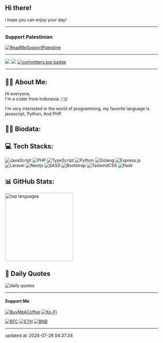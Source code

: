 ## Hi there!

i hope you can enjoy your day!

---

### Support Palestinian

[![ReadMeSupportPalestine](https://raw.githubusercontent.com/Safouene1/support-palestine-banner/master/banner-support.svg)](https://kitabisa.com/campaign/panganuntukrafah)

---

[![](https://img.shields.io/badge/profile-fiandev-blue)](https://github.com/fiandev)
[![](https://komarev.com/ghpvc/?username=fiandev&label=Profile%20views&color=0a93d1&style=flat)](https://github.com/fiandev)
[![committers.top badge](https://user-badge.committers.top/indonesia/fiandev.svg)](https://user-badge.committers.top/indonesia/fiandev)

---

## 🙋‍♂️ About Me:

Hi everyone,
<br/>
I'm a coder from Indonesia 🇮🇩

I'm very interested in the world of programming, my favorite language is javascript, Python, And PHP.

## 👨‍💻 Biodata:



## 💻 Tech Stacks:

![JavaScript](https://img.shields.io/badge/javascript-%23323330.svg?style=flat-square&logo=javascript&logoColor=%23F7DF1E)
![PHP](https://img.shields.io/badge/php-%23323330.svg?style=flat-square&logo=php&logoColor=%4980f6)
![TypeScript](https://img.shields.io/badge/typescript-%23007ACC.svg?style=flat-square&logo=typescript&logoColor=white)
![Python](https://img.shields.io/badge/python-3670A0?style=flat-square&logo=python&logoColor=ffd574)
![Golang](https://img.shields.io/badge/golang-%23323330.svg?style=flat-square&logo=go&logoColor=#07b9fa)
![Express.js](https://img.shields.io/badge/express.js-%23404d59.svg?style=flat-square&logo=express&logoColor=%2361DAFB)
![Laravel](https://img.shields.io/badge/laravel-%23FF2D20.svg?style=flat-square&logo=laravel&logoColor=white)
![Nextjs](https://img.shields.io/badge/nextjs-%2320232a.svg?style=flat-square&logo=vercel&logoColor=ffffff)
![SASS](https://img.shields.io/badge/SASS-hotpink.svg?style=flat-square&logo=SASS&logoColor=white)
![Bootstrap](https://img.shields.io/badge/bootstrap-%23563D7C.svg?style=flat-square&logo=bootstrap&logoColor=white)
![TailwindCSS](https://img.shields.io/badge/tailwindcss-%2338B2AC.svg?style=flat-square&logo=tailwind-css&logoColor=white)
![flask](https://img.shields.io/badge/flask-%23323330.svg?style=flat-square&logo=flask&logoColor=#000000)

## 📊 GitHub Stats:

<div style="display: flex">
  <img style="width: 14rem; height: auto; display: inline-block;" src="https://github-readme-stats.vercel.app/api/top-langs/?username=fiandev&theme=react&hide_border=true&include_all_commits=false&count_private=false&layout=compact&langs_count=10" alt="top languages" />
  <!-- <img style="width: 14rem; height: auto; display: inline-block;" src="https://github-contributor-stats.vercel.app/api?username=fiandev&limit=5&theme=react&combine_all_yearly_contributions=true" alt="top contribution" />
  <img style="width: 14rem; height: auto; display: inline-block;" src="https://github-readme-stats.vercel.app/api?username=fiandev&theme=react&hide_border=true&include_all_commits=false&count_private=false" alt="github stats" />
  <img style="width: 14rem; height: auto; display: inline-block;" src="https://github-readme-streak-stats.herokuapp.com/?user=fiandev&theme=react&hide_border=true" alt="commit stats" /> -->
</div>

## 🥶 Daily Quotes

![daily quotes](https://quotes-github-readme.vercel.app/api?type=vetical&theme=algolia)

---

#### Support Me

[![BuyMeACoffee](https://img.shields.io/badge/Buy%20Me%20a%20Coffee-ffdd00?style=for-the-badge&logo=buy-me-a-coffee&logoColor=black)](https://buymeacoffee.com/fiandev)
[![Ko-Fi](https://img.shields.io/badge/Ko--fi-F16061?style=for-the-badge&logo=ko-fi&logoColor=white)](https://ko-fi.com/fiandev)

[![BTC](https://img.shields.io/badge/BTC-black?style=for-the-badge&logo=bitcoin&logoColor=yellow&logoWidth=16&link=https://btcscan.org/address/14kotYaGx32XceP3Unxg6ZasF8mgTjMwh4&cacheSeconds=5)](https://btcscan.org/address/14kotYaGx32XceP3Unxg6ZasF8mgTjMwh4)
[![ETH](https://img.shields.io/badge/ETH-black?style=for-the-badge&logo=ethereum&logoColor=lightblue&logoWidth=16&link=https://etherscan.io/address/0xb872ec29be6d3cc58b9e28a4328c301464d6c632&cacheSeconds=5)](https://etherscan.io/address/0xb872ec29be6d3cc58b9e28a4328c301464d6c632)
[![BNB](https://img.shields.io/badge/BNB-black?style=for-the-badge&logo=BNB-Chain&logoColor=yellow&logoWidth=16&link=https://bscscan.com/address/0xb872ec29be6d3cc58b9e28a4328c301464d6c632&cacheSeconds=5)](https://bscscan.com/address/0xb872ec29be6d3cc58b9e28a4328c301464d6c632)

---

updated at: 2024-07-28 04:37:24
